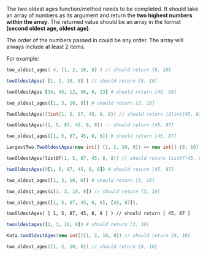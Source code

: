 The two oldest ages function/method needs to be completed. It should take an array of numbers as its argument and return the **two highest numbers within the array**. The returned value should be an array in the format **[second oldest age,  oldest age]**. 

The order of the numbers passed in could be any order. The array will always include at least 2 items.

For example:

```c
two_oldest_ages( 4, {1, 2, 10, 8} ) // should return {8, 10}
```

```javascript
twoOldestAges( [1, 2, 10, 8] ) // should return [8, 10]
```

```coffeescript
twoOldestAges [34, 45, 12, 98, 0, 23] # should return [45, 98]
```

```ruby
two_oldest_ages([1, 3, 10, 0]) # should return [3, 10]
```

```go
TwoOldestAges([]int{1, 5, 87, 45, 8, 8}) // should return [2]int{45, 87}
```

```lua
twoOldestAges({1, 5, 87, 45, 8, 8}) -- should return {45, 87}
```

```elixir
two_oldest_ages([1, 5, 87, 45, 8, 8]) # should return [45, 87]
```
```csharp
LargestTwo.TwoOldestAges(new int[] {1, 2, 10, 8}) => new int[] {8, 10}
```

```kotlin
twoOldestAges(listOf(1, 5, 87, 45, 8, 8)) // should return listOf(45, 87)
```
```nim
twoOldestAges(@[1, 5, 87, 45, 8, 8]) # should return [45, 87]
```

```python
two_oldest_ages([1, 3, 10, 0]) # should return [3, 10]
```

```rust
two_oldest_ages(&[1, 3, 10, 0]) // should return [3, 10]
```

```prolog
two_oldest_ages([1, 5, 87, 45, 8, 8], [45, 87]).
```

```cfml
twoOldestAges( [ 1, 5, 87, 45, 8, 8 ] ) // should return [ 45, 87 ]
```

```julia
twooldestages([1, 3, 10, 0]) # should return [3, 10]
```

```java
Kata.twoOldestAges(new int[]{1, 2, 10, 8}) // should return {8, 10}
```

```cpp
two_oldest_ages({1, 2, 10, 8}) // should return {8, 10}
```